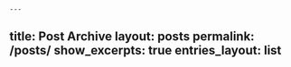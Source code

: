 	---
title: Post Archive
layout: posts
permalink: /posts/
show_excerpts: true
entries_layout: list
---
